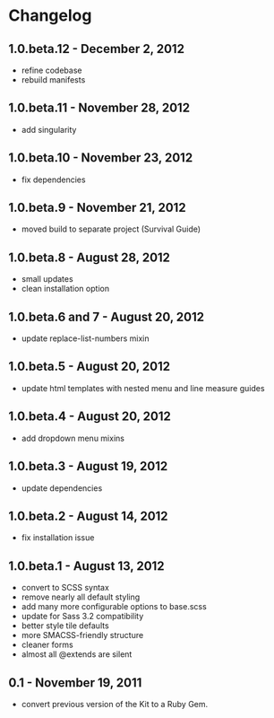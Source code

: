 # Changelog

## 1.0.beta.12 - December 2, 2012
* refine codebase
* rebuild manifests

## 1.0.beta.11 - November 28, 2012
* add singularity

## 1.0.beta.10 - November 23, 2012
* fix dependencies

## 1.0.beta.9 - November 21, 2012
* moved build to separate project (Survival Guide)

## 1.0.beta.8 - August 28, 2012
* small updates
* clean installation option

## 1.0.beta.6 and 7 - August 20, 2012
* update replace-list-numbers mixin

## 1.0.beta.5 - August 20, 2012
* update html templates with nested menu and line measure guides

## 1.0.beta.4 - August 20, 2012
* add dropdown menu mixins

## 1.0.beta.3 - August 19, 2012
* update dependencies

## 1.0.beta.2 - August 14, 2012
* fix installation issue

## 1.0.beta.1 - August 13, 2012
* convert to SCSS syntax
* remove nearly all default styling
* add many more configurable options to base.scss
* update for Sass 3.2 compatibility
* better style tile defaults
* more SMACSS-friendly structure
* cleaner forms
* almost all @extends are silent

## 0.1 - November 19, 2011
* convert previous version of the Kit to a Ruby Gem.
